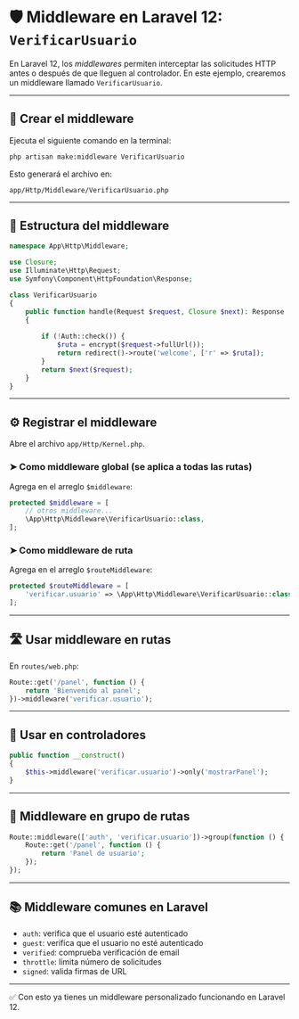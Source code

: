 # 🛡️ Middleware en Laravel 12: `VerificarUsuario`

En Laravel 12, los *middlewares* permiten interceptar las solicitudes HTTP antes o después de que lleguen al controlador. En este ejemplo, crearemos un middleware llamado `VerificarUsuario`.

---

## 📌 Crear el middleware

Ejecuta el siguiente comando en la terminal:

```bash
php artisan make:middleware VerificarUsuario
```

Esto generará el archivo en:

```
app/Http/Middleware/VerificarUsuario.php
```

---

## 🧱 Estructura del middleware

```php
namespace App\Http\Middleware;

use Closure;
use Illuminate\Http\Request;
use Symfony\Component\HttpFoundation\Response;

class VerificarUsuario
{
    public function handle(Request $request, Closure $next): Response
    {
        
        if (!Auth::check()) {
            $ruta = encrypt($request->fullUrl());
            return redirect()->route('welcome', ['r' => $ruta]);
        }
        return $next($request);
    }
}
```

---

## ⚙️ Registrar el middleware

Abre el archivo `app/Http/Kernel.php`.

### ➤ Como middleware global (se aplica a todas las rutas)

Agrega en el arreglo `$middleware`:

```php
protected $middleware = [
    // otros middleware...
    \App\Http\Middleware\VerificarUsuario::class,
];
```

### ➤ Como middleware de ruta

Agrega en el arreglo `$routeMiddleware`:

```php
protected $routeMiddleware = [
    'verificar.usuario' => \App\Http\Middleware\VerificarUsuario::class,
];
```

---

## 🛣️ Usar middleware en rutas

En `routes/web.php`:

```php
Route::get('/panel', function () {
    return 'Bienvenido al panel';
})->middleware('verificar.usuario');
```

---

## 🧪 Usar en controladores

```php
public function __construct()
{
    $this->middleware('verificar.usuario')->only('mostrarPanel');
}
```

---

## 🧩 Middleware en grupo de rutas

```php
Route::middleware(['auth', 'verificar.usuario'])->group(function () {
    Route::get('/panel', function () {
        return 'Panel de usuario';
    });
});
```

---

## 📚 Middleware comunes en Laravel

- `auth`: verifica que el usuario esté autenticado
- `guest`: verifica que el usuario no esté autenticado
- `verified`: comprueba verificación de email
- `throttle`: limita número de solicitudes
- `signed`: valida firmas de URL

---

✅ Con esto ya tienes un middleware personalizado funcionando en Laravel 12.
